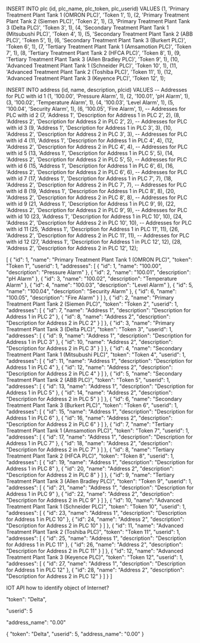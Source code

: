 INSERT INTO plc (id, plc_name, plc_token, plc_userid)
VALUES
  (1, 'Primary Treatment Plant Tank 1 (OMRON PLC)', 'Token 1', 1),
  (2, 'Primary Treatment Plant Tank 2 (Siemen PLC)', 'Token 2', 1),
  (3, 'Primary Treatment Plant Tank 3 (Delta PLC)', 'Token 3', 1),
  (4, 'Secondary Treatment Plant Tank 1 (Mitsubushi PLC)', 'Token 4', 1),
  (5, 'Secondary Treatment Plant Tank 2 (ABB PLC)', 'Token 5', 1),
  (6, 'Secondary Treatment Plant Tank 3 (Burkert PLC)', 'Token 6', 1),
  (7, 'Tertiary Treatment Plant Tank 1 (Amsamotion PLC)', 'Token 7', 1),
  (8, 'Tertiary Treatment Plant Tank 2 (HFCA PLC)', 'Token 8', 1),
  (9, 'Tertiary Treatment Plant Tank 3 (Allen Bradley PLC)', 'Token 9', 1),
  (10, 'Advanced Treatment Plant Tank 1 (Schneider PLC)', 'Token 10', 1),
  (11, 'Advanced Treatment Plant Tank 2 (Toshiba PLC)', 'Token 11', 1),
  (12, 'Advanced Treatment Plant Tank 3 (Keyence PLC)', 'Token 12', 1);


INSERT INTO address (id, name, description, plcid)
VALUES
  -- Addresses for PLC with id 1
  (1, '100.00', 'Pressure Alarm', 1),
  (2, '100.01', 'pH Alarm', 1),
  (3, '100.02', 'Temperature Alarm', 1),
  (4, '100.03', 'Level Alarm', 1),
  (5, '100.04', 'Security Alarm', 1),
  (6, '100.05', 'Fire Alarm', 1),
  -- Addresses for PLC with id 2
  (7, 'Address 1', 'Description for Address 1 in PLC 2', 2),
  (8, 'Address 2', 'Description for Address 2 in PLC 2', 2),
  -- Addresses for PLC with id 3
  (9, 'Address 1', 'Description for Address 1 in PLC 3', 3),
  (10, 'Address 2', 'Description for Address 2 in PLC 3', 3),
  -- Addresses for PLC with id 4
  (11, 'Address 1', 'Description for Address 1 in PLC 4', 4),
  (12, 'Address 2', 'Description for Address 2 in PLC 4', 4),
  -- Addresses for PLC with id 5
  (13, 'Address 1', 'Description for Address 1 in PLC 5', 5),
  (14, 'Address 2', 'Description for Address 2 in PLC 5', 5),
  -- Addresses for PLC with id 6
  (15, 'Address 1', 'Description for Address 1 in PLC 6', 6),
  (16, 'Address 2', 'Description for Address 2 in PLC 6', 6),
  -- Addresses for PLC with id 7
  (17, 'Address 1', 'Description for Address 1 in PLC 7', 7),
  (18, 'Address 2', 'Description for Address 2 in PLC 7', 7),
  -- Addresses for PLC with id 8
  (19, 'Address 1', 'Description for Address 1 in PLC 8', 8),
  (20, 'Address 2', 'Description for Address 2 in PLC 8', 8),
  -- Addresses for PLC with id 9
  (21, 'Address 1', 'Description for Address 1 in PLC 9', 9),
  (22, 'Address 2', 'Description for Address 2 in PLC 9', 9),
  -- Addresses for PLC with id 10
  (23, 'Address 1', 'Description for Address 1 in PLC 10', 10),
  (24, 'Address 2', 'Description for Address 2 in PLC 10', 10),
  -- Addresses for PLC with id 11
  (25, 'Address 1', 'Description for Address 1 in PLC 11', 11),
  (26, 'Address 2', 'Description for Address 2 in PLC 11', 11),
  -- Addresses for PLC with id 12
  (27, 'Address 1', 'Description for Address 1 in PLC 12', 12),
  (28, 'Address 2', 'Description for Address 2 in PLC 12', 12);


[
    {
        "id": 1,
        "name": "Primary Treatment Plant Tank 1 (OMRON PLC)",
        "token": "Token 1",
        "userid": 1,
        "addresses": [
            {
                "id": 1,
                "name": "100.00",
                "description": "Pressure Alarm"
            },
            {
                "id": 2,
                "name": "100.01",
                "description": "pH Alarm"
            },
            {
                "id": 3,
                "name": "100.02",
                "description": "Temperature Alarm"
            },
            {
                "id": 4,
                "name": "100.03",
                "description": "Level Alarm"
            },
            {
                "id": 5,
                "name": "100.04",
                "description": "Security Alarm"
            },
            {
                "id": 6,
                "name": "100.05",
                "description": "Fire Alarm"
            }
        ]
    },
    {
        "id": 2,
        "name": "Primary Treatment Plant Tank 2 (Siemen PLC)",
        "token": "Token 2",
        "userid": 1,
        "addresses": [
            {
                "id": 7,
                "name": "Address 1",
                "description": "Description for Address 1 in PLC 2"
            },
            {
                "id": 8,
                "name": "Address 2",
                "description": "Description for Address 2 in PLC 2"
            }
        ]
    },
    {
        "id": 3,
        "name": "Primary Treatment Plant Tank 3 (Delta PLC)",
        "token": "Token 3",
        "userid": 1,
        "addresses": [
            {
                "id": 9,
                "name": "Address 1",
                "description": "Description for Address 1 in PLC 3"
            },
            {
                "id": 10,
                "name": "Address 2",
                "description": "Description for Address 2 in PLC 3"
            }
        ]
    },
    {
        "id": 4,
        "name": "Secondary Treatment Plant Tank 1 (Mitsubushi PLC)",
        "token": "Token 4",
        "userid": 1,
        "addresses": [
            {
                "id": 11,
                "name": "Address 1",
                "description": "Description for Address 1 in PLC 4"
            },
            {
                "id": 12,
                "name": "Address 2",
                "description": "Description for Address 2 in PLC 4"
            }
        ]
    },
    {
        "id": 5,
        "name": "Secondary Treatment Plant Tank 2 (ABB PLC)",
        "token": "Token 5",
        "userid": 1,
        "addresses": [
            {
                "id": 13,
                "name": "Address 1",
                "description": "Description for Address 1 in PLC 5"
            },
            {
                "id": 14,
                "name": "Address 2",
                "description": "Description for Address 2 in PLC 5"
            }
        ]
    },
    {
        "id": 6,
        "name": "Secondary Treatment Plant Tank 3 (Burkert PLC)",
        "token": "Token 6",
        "userid": 1,
        "addresses": [
            {
                "id": 15,
                "name": "Address 1",
                "description": "Description for Address 1 in PLC 6"
            },
            {
                "id": 16,
                "name": "Address 2",
                "description": "Description for Address 2 in PLC 6"
            }
        ]
    },
    {
        "id": 7,
        "name": "Tertiary Treatment Plant Tank 1 (Amsamotion PLC)",
        "token": "Token 7",
        "userid": 1,
        "addresses": [
            {
                "id": 17,
                "name": "Address 1",
                "description": "Description for Address 1 in PLC 7"
            },
            {
                "id": 18,
                "name": "Address 2",
                "description": "Description for Address 2 in PLC 7"
            }
        ]
    },
    {
        "id": 8,
        "name": "Tertiary Treatment Plant Tank 2 (HFCA PLC)",
        "token": "Token 8",
        "userid": 1,
        "addresses": [
            {
                "id": 19,
                "name": "Address 1",
                "description": "Description for Address 1 in PLC 8"
            },
            {
                "id": 20,
                "name": "Address 2",
                "description": "Description for Address 2 in PLC 8"
            }
        ]
    },
    {
        "id": 9,
        "name": "Tertiary Treatment Plant Tank 3 (Allen Bradley PLC)",
        "token": "Token 9",
        "userid": 1,
        "addresses": [
            {
                "id": 21,
                "name": "Address 1",
                "description": "Description for Address 1 in PLC 9"
            },
            {
                "id": 22,
                "name": "Address 2",
                "description": "Description for Address 2 in PLC 9"
            }
        ]
    },
    {
        "id": 10,
        "name": "Advanced Treatment Plant Tank 1 (Schneider PLC)",
        "token": "Token 10",
        "userid": 1,
        "addresses": [
            {
                "id": 23,
                "name": "Address 1",
                "description": "Description for Address 1 in PLC 10"
            },
            {
                "id": 24,
                "name": "Address 2",
                "description": "Description for Address 2 in PLC 10"
            }
        ]
    },
    {
        "id": 11,
        "name": "Advanced Treatment Plant Tank 2 (Toshiba PLC)",
        "token": "Token 11",
        "userid": 1,
        "addresses": [
            {
                "id": 25,
                "name": "Address 1",
                "description": "Description for Address 1 in PLC 11"
            },
            {
                "id": 26,
                "name": "Address 2",
                "description": "Description for Address 2 in PLC 11"
            }
        ]
    },
    {
        "id": 12,
        "name": "Advanced Treatment Plant Tank 3 (Keyence PLC)",
        "token": "Token 12",
        "userid": 1,
        "addresses": [
            {
                "id": 27,
                "name": "Address 1",
                "description": "Description for Address 1 in PLC 12"
            },
            {
                "id": 28,
                "name": "Address 2",
                "description": "Description for Address 2 in PLC 12"
            }
        ]
    }
]


IOT API how to identify object of Internet?

"token": "Delta",

"userid": 5

"address_name": "0.00"




{
    "token": "Delta",
    "userid": 5,
    "address_name": "0.00"
}


